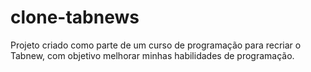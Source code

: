 # clone-tabnews

Projeto criado como parte de um curso de programação para recriar o Tabnew, com objetivo melhorar minhas habilidades de programação.
